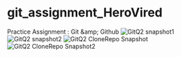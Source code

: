 # git_assignment_HeroVired
Practice Assignment : Git &amp;amp; Github
![GitQ2 snapshot1](https://github.com/user-attachments/assets/06ed6d34-a9fe-4352-baf8-363936469d58)
![GitQ2 snapshot2](https://github.com/user-attachments/assets/28a30e23-ccca-4763-b356-1f2b9ebce26c)
![GitQ2 CloneRepo Snapshot](https://github.com/user-attachments/assets/4525d845-e457-4153-975c-f842fd4d3872)
![GitQ2 CloneRepo Snapshot2](https://github.com/user-attachments/assets/1f2b21c0-7496-4b4b-a789-9617ff364786)




